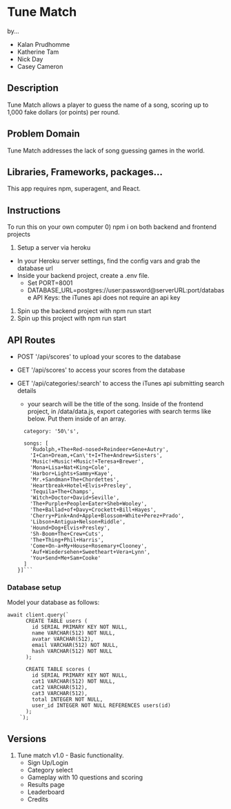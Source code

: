 # Tune Match
by...
  - Kalan Prudhomme
  - Katherine Tam
  - Nick Day
  - Casey Cameron

## Description

Tune Match allows a player to guess the name of a song, scoring up to 1,000 fake dollars (or points) per round. 

## Problem Domain

Tune Match addresses the lack of song guessing games in the world. 

## Libraries, Frameworks, packages...

This app requires npm, superagent, and React.

## Instructions

To run this on your own computer
0) npm i on both backend and frontend projects
1) Setup a server via heroku
  - In your Heroku server settings, find the config vars and grab the database url
  - Inside your backend project, create a .env file. 
    - Set PORT=8001
    - DATABASE_URL=postgres://user:password@serverURL:port/database
    API Keys: the iTunes api does not require an api key

1) Spin up the backend project with npm run start
2) Spin up this project with npm run start

## API Routes
- POST '/api/scores' to upload your scores to the database
- GET '/api/scores' to access your scores from the database
- GET '/api/categories/:search' to access the iTunes api submitting search details
  - your search will be the title of the song. Inside of the frontend project, in /data/data.js, export
  categories with search terms like below. Put them inside of an array.

  ```export const categories = [{
    category: '50\'s',

    songs: [
      'Rudolph,+The+Red-nosed+Reindeer+Gene+Autry',
      'I+Can+Dream,+Can\'t+I+The+Andrew+Sisters',
      'Music!+Music!+Music!+Teresa+Brewer',
      'Mona+Lisa+Nat+King+Cole',
      'Harbor+Lights+Sammy+Kaye',
      'Mr.+Sandman+The+Chordettes',
      'Heartbreak+Hotel+Elvis+Presley',
      'Tequila+The+Champs',
      'Witch+Doctor+David+Seville',
      'The+Purple+People+Eater+Sheb+Wooley',
      'The+Ballad+of+Davy+Crockett+Bill+Hayes',
      'Cherry+Pink+And+Apple+Blossom+White+Perez+Prado',
      'Libson+Antigua+Nelson+Riddle',
      'Hound+Dog+Elvis+Presley',
      'Sh-Boom+The+Crew+Cuts',
      'The+Thing+Phil+Harris',
      'Come+On-a+My+House+Rosemary+Clooney',
      'Auf+Wiedersehen+Sweetheart+Vera+Lynn',
      'You+Send+Me+Sam+Cooke'
    ]
  }]``` 

### Database setup
Model your database as follows:
```
await client.query(` 
      CREATE TABLE users (
        id SERIAL PRIMARY KEY NOT NULL,
        name VARCHAR(512) NOT NULL,
        avatar VARCHAR(512),
        email VARCHAR(512) NOT NULL,
        hash VARCHAR(512) NOT NULL
      );
    
      CREATE TABLE scores (
        id SERIAL PRIMARY KEY NOT NULL,
        cat1 VARCHAR(512) NOT NULL,
        cat2 VARCHAR(512),
        cat3 VARCHAR(512),
        total INTEGER NOT NULL,
        user_id INTEGER NOT NULL REFERENCES users(id)
      );
    `);
```

## Versions
  1) Tune match v1.0
    - Basic functionality.
      - Sign Up/Login
      - Category select
      - Gameplay with 10 questions and scoring
      - Results page
      - Leaderboard
      - Credits
